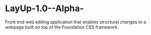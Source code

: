 LayUp-1.0--Alpha-
=================

Front end web editing application that enables structural changes to a webpage built on top of the Foundation CSS framework.
